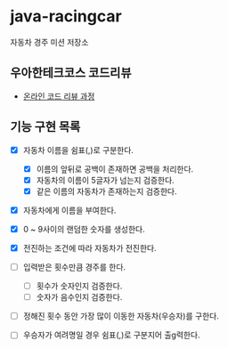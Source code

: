 # java-racingcar

자동차 경주 미션 저장소

## 우아한테크코스 코드리뷰

- [온라인 코드 리뷰 과정](https://github.com/woowacourse/woowacourse-docs/blob/master/maincourse/README.md)

## 기능 구현 목록

- [x] 자동차 이름을 쉼표(,)로 구분한다.
    - [x] 이름의 앞뒤로 공백이 존재하면 공백을 처리한다.
    - [x] 자동차의 이름이 5글자가 넘는지 검증한다.
    - [x] 같은 이름의 자동차가 존재하는지 검증한다.

- [x] 자동차에게 이름을 부여한다.

- [x] 0 ~ 9사이의 랜덤한 숫자를 생성한다.
- [x] 전진하는 조건에 따라 자동차가 전진한다.
- [ ] 입력받은 횟수만큼 경주를 한다.
    - [ ] 횟수가 숫자인지 검증한다.
    - [ ] 숫자가 음수인지 검증한다.
- [ ] 정해진 횟수 동안 가장 많이 이동한 자동차(우승자)를 구한다.
- [ ] 우승자가 여려명일 경우 쉼표(,)로 구분지어 출g력한다.
